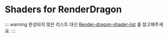 # Shaders for RenderDragon

<script setup>
import { data as shaders } from './data/rd.data.ts'
</script>

::: warning 완성되지 않은 리스트
대신 [Render-dragon-shader-list](https://github.com/DominoKorean/Render-dragon-shader-list) 를 참고해주세요.
:::

<ShaderList :shaders="shaders"/>